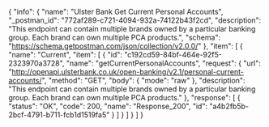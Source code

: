 {
  "info": {
    "name": "Ulster Bank Get Current Personal Accounts",
    "_postman_id": "772af289-c721-4094-932a-74122b43f2cd",
    "description": "This endpoint can contain multiple brands owned by a particular banking group. Each brand can own multiple PCA products.",
    "schema": "https://schema.getpostman.com/json/collection/v2.0.0/"
  },
  "item": [
    {
      "name": "Current",
      "item": [
        {
          "id": "c192cd59-84bf-464e-92f5-2323970a3728",
          "name": "getCurrentPersonalAccounts",
          "request": {
            "url": "http://openapi.ulsterbank.co.uk/open-banking/v2.1/personal-current-accounts/",
            "method": "GET",
            "body": {
              "mode": "raw"
            },
            "description": "This endpoint can contain multiple brands owned by a particular banking group. Each brand can own multiple PCA products."
          },
          "response": [
            {
              "status": "OK",
              "code": 200,
              "name": "Response_200",
              "id": "a4b2fb5b-2bcf-4791-b711-fcb1d1519fa5"
            }
          ]
        }
      ]
    }
  ]
}